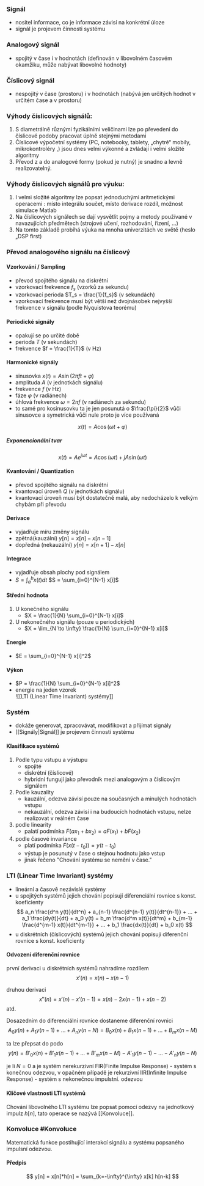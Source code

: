 ### Signál
- nositel informace, co je informace závisí na konkrétní úloze
- signál je projevem činnosti systému

### Analogový signál
- spojitý v čase i v hodnotách (definován v libovolném časovém okamžiku, může nabývat libovolné hodnoty)

### Číslicový signál 
- nespojitý v čase (prostoru) i v hodnotách (nabývá jen určitých hodnot v určitém čase a v prostoru)


### Výhody číslicových signálů:
1. S diametrálně různými fyzikálními veličinami lze po převedení do číslicové podoby pracovat úplně stejnými metodami
2. Číslicové výpočetní systémy (PC, notebooky, tablety, „chytré“ mobily, mikrokontroléry ,) jsou dnes velmi výkonné a zvládají i velmi složité algoritmy
3. Převod z a do analogové formy (pokud je nutný) je snadno a levně realizovatelný.

### Výhody číslicových signálů pro výuku:
1. I velmi složité algoritmy lze popsat jednoduchými aritmetickými operacemi : místo integrálu součet, místo derivace rozdíl, možnost simulace Matlab
2. Na číslicových signálech se dají vysvětlit pojmy a metody používané v navazujících předmětech (strojové učení, rozhodování, řízení, ...)
3. Na tomto základě probíhá výuka na mnoha univerzitách ve světě (heslo „DSP first)

### Převod analogového signálu na číslicový

#### Vzorkování / Sampling
- převod spojitého signálu na diskrétní
- vzorkovací frekvence $f_s$ (vzorků za sekundu)
- vzorkovací perioda $T_s = \frac{1}{f_s}$ (v sekundách)
- vzorkovací frekvence musí být větší než dvojnásobek nejvyšší frekvence v signálu (podle Nyquistova teorému)

#### Periodické signály
- opakují se po určité době
- perioda $T$ (v sekundách)
- frekvence $f = \frac{1}{T}$ (v Hz)

#### Harmonické signály
- sinusovka $x(t) = A \sin(2 \pi f t + \varphi)$
- amplituda $A$ (v jednotkách signálu)
- frekvence $f$ (v Hz)
- fáze $\varphi$ (v radiánech)
- úhlová frekvence $\omega = 2 \pi f$ (v radiánech za sekundu)
- to samé pro kosinusovku ta je jen posunutá o $\frac{\pi}{2}$ vůči sinusovce a symetrická vůči nule proto je více používaná

$$
x(t) =A \cos(\omega t + \varphi)
$$

##### Exponencionální tvar

$$
x(t) = Ae^{j \omega t} = A \cos(\omega t) + j A \sin(\omega t)
$$

#### Kvantování / Quantization
- převod spojitého signálu na diskrétní
- kvantovací úroveň $Q$ (v jednotkách signálu)
- kvantovací úroveň musí být dostatečně malá, aby nedocházelo k velkým chybám při převodu

#### Derivace
- vyjadřuje míru změny signálu
- zpětná(kauzální) $y[n] = x[n] - x[n-1]$
- dopředná (nekauzální) $y[n] = x[n+1] - x[n]$

#### Integrace
- vyjadřuje obsah plochy pod signálem
- $S = \int_{a}^{b} x(t) dt$ $S = \sum_{i=0}^{N-1} x[i]$ 

#### Střední hodnota
1. U konečného signálu
    - $X = \frac{1}{N} \sum_{i=0}^{N-1} x[i]$
2. U nekonečného signálu (pouze u periodických)
    - $X = \lim_{N \to \infty} \frac{1}{N} \sum_{i=0}^{N-1} x[i]$
#### Energie
 -  $E = \sum_{i=0}^{N-1} x[i]^2$

#### Výkon
-  $P = \frac{1}{N} \sum_{i=0}^{N-1} x[i]^2$
- energie na jeden vzorek  
![[LTI (Linear Time Invariant) systémy]]

### Systém
- dokáže generovat, zpracovávat, modifikovat a přijímat signály
- [[Signály|Signál]] je projevem činnosti systému

#### Klasifikace systémů
1. Podle typu vstupu a výstupu
    - spojité
    - diskrétní (číslicové)
    - hybridní fungují jako převodník mezi analogovým a číslicovým signálem
2. Podle kauzality
    - kauzální, odezva závisí pouze na současných a minulých hodnotách vstupu
    - nekauzální, odezva závisí i na budoucích hodnotách vstupu, nelze realizovat v reálném čase
3. podle linearity
   - palatí podmínka $F(a x_1 + b x_2) = a F(x_1) + b F(x_2)$
4. podle časové invariance
   - platí podmínka $F(x(t - t_0)) = y(t - t_0)$
   - výstup je posunutý v čase o stejnou hodnotu jako vstup
   - jinak řečeno "Chování systému se nemění v čase."

### LTI (Linear Time Invariant) systémy
- lineární a časově nezávislé systémy
- u spojitých systémů jejich chování popisují diferenciální rovnice s konst. koeficienty
$$
a_n \frac{d^n y(t)}{dt^n} + a_{n-1} \frac{d^{n-1} y(t)}{dt^{n-1}} + ... + a_1 \frac{dy(t)}{dt} + a_0 y(t) = b_m \frac{d^m x(t)}{dt^m} + b_{m-1} \frac{d^{m-1} x(t)}{dt^{m-1}} + ... + b_1 \frac{dx(t)}{dt} + b_0 x(t)
$$
- u diskrétních (číslicových) systémů jejich chování popisují diferenční rovnice s konst. koeficienty

#### Odvození diferenční rovnice

první derivaci u diskrétních systémů nahradíme rozdílem
$$
x'(n) = {x(n) - x(n-1)}
$$

druhou derivaci
$$
x''(n) = {x'(n) - x'(n-1)} = {x(n) - 2x(n-1) + x(n-2)}
$$
atd.

Dosazedním do diferenciální rovnice dostaneme diferenční rovnici
$$
A_0 y(n) + A_1 y(n-1) + ... + A_n y(n-N) = B_0 x(n) + B_1 x(n-1) + ... + B_m x(n-M)
$$

ta lze přepsat do podo
$$
y(n) = B'_0 x(n) + B'_1 x(n-1) + ... + B'_m x(n-M) - A'_1 y(n-1) - ... - A'_n y(n-N)
$$

je li $N=0$ a je systém nerekurzivní FIR(Finite Impulse Response) - systém s konečnou odezvou, v opačném případě je rekurzivní IIR(Infinite Impulse Response) - systém s nekonečnou impulstní. odezvou

#### Klíčové vlastnosti LTI systémů
Chování libovolného LTI systému lze popsat pomocí odezvy na jednotkový impulz $h[n]$, tato operace se nazývá [[Konvoluce]].

### Konvoluce #Konvoluce
Matematická funkce postihující interakcí signálu a systému popsaného impulsní odezvou.

#### Předpis
$$
y[n] = x[n]*h[n] = \sum_{k=-\infty}^{\infty} x[k] h[n-k]
$$